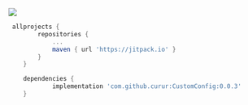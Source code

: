[![](https://jitpack.io/v/curur/CustomConfig.svg)](https://jitpack.io/#curur/CustomConfig)

```gradle
 allprojects {
		repositories {
			...
			maven { url 'https://jitpack.io' }
		}
	}
```

```gradle
 	dependencies {
	        implementation 'com.github.curur:CustomConfig:0.0.3'
	}
```
